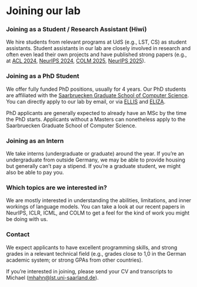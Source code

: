 # Joining our lab

### Joining as a Student / Research Assistant (Hiwi)

We hire students from relevant programs at UdS (e.g., LST, CS) as student assistants.
Student assistants in our lab are closely involved in research and often even lead their own projects and have published strong papers (e.g., at [ACL 2024](https://arxiv.org/abs/2402.09963), [NeurIPS 2024](https://openreview.net/forum?id=eV5YIrJPdy), [COLM 2025](https://arxiv.org/abs/2504.00132), [NeurIPS 2025](https://arxiv.org/abs/2505.21785)).


### Joining  as a PhD Student

We offer fully funded PhD positions, usually for 4 years. 
Our PhD students are affiliated with the [Saarbruecken Graduate School of Computer Science](https://www.graduateschool-computerscience.de/). 
You can directly apply to our lab by email, or via [ELLIS](https://ellis.eu/) and [ELIZA](https://eliza.school/).

PhD applicants are generally expected to already have an MSc by the time the PhD starts. Applicants without a Masters can nonetheless apply to the Saarbruecken Graduate School of Computer Science.


### Joining  as an Intern

We take interns (undergraduate or graduate) around the year. If you’re an undergraduate from outside Germany, we may be able to provide housing but generally can’t pay a stipend. If you’re a graduate student, we might also be able to pay you.


### Which topics are we interested in?

We are mostly interested in understanding the abilities, limitations, and inner workings of language models. 
You can take a look at our recent papers in NeurIPS, ICLR, ICML, and COLM to get a feel for the kind of work you might be doing with us.


### Contact

We expect applicants to have excellent programming skills, and strong grades in a relevant technical field (e.g., grades close to 1,0 in the German academic system; or strong GPAs from other countries).

If you’re interested in joining, please send your CV and transcripts to Michael (mhahn@lst.uni-saarland.de).



